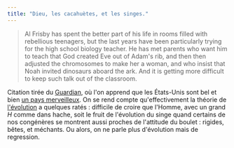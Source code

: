 ```yaml
---
title: "Dieu, les cacahuètes, et les singes."
---
```


> Al Frisby has spent the better part of his life in rooms filled with
rebellious teenagers, but the last years have been particularly trying for the
high school biology teacher. He has met parents who want him to teach that God
created Eve out of Adam's rib, and then then adjusted the chromosomes to make
her a woman, and who insist that Noah invited dinosaurs aboard the ark. And it
is getting more difficult to keep such talk out of the classroom.

Citation tirée du [Guardian](http://www.guardian.co.uk), où l'on apprend que
les États-Unis sont bel et bien [un pays
merveilleux](http://www.guardian.co.uk/usa/story/0,12271,1407422,00.html). On
se rend compte qu'effectivement la théorie de
[l'évolution](http://fr.wikipedia.org/wiki/%C3%89volution) a quelques ratés :
difficile de croire que l'Homme, avec un grand _H_ comme dans hache, soit le
fruit de l'évolution du singe quand certains de nos congénères se montrent
aussi proches de l'attitude du boulet : rigides, bêtes, et méchants. Ou alors,
on ne parle plus d'évolution mais de regression.

